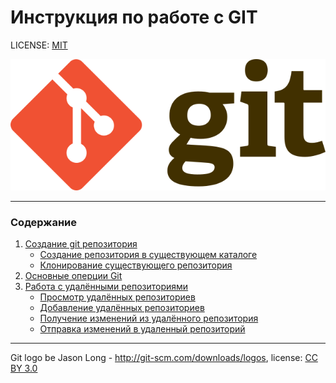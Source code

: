 # Инструкция по работе с GIT



LICENSE: [MIT](./license.md)

![git-log](./git_logo.png)

---

### Содержание
1. [Создание git репозитория](./init.md)
   + [Создание репозитория в существующем каталоге](./start.md)
   + [Клонирование существующего репозитория](./clone.md)
2. [Основные оперции Git](./commands.md)
3. [Работа с удалёнными репозиториями](./remote.md)
   + [Просмотр удалённых репозиториев](./remote1.md)
   + [Добавление удалённых репозиториев](./remote2.md)
   + [Получение изменений из удалённого репозитория](./remote3.md)
   + [Отправка изменений в удаленный репозиторий](./remote4.md)


---

Git logo be Jason Long  - 	http://git-scm.com/downloads/logos, license: [CC BY 3.0](https://creativecommons.org/licenses/by/3.0/)